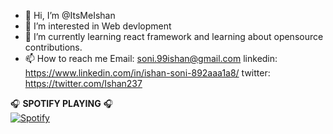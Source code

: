 - 👋 Hi, I’m @ItsMeIshan
- 👀 I’m interested in Web devlopment
- 🌱 I’m currently learning react framework and learning about opensource contributions.
- 📫 How to reach me 
Email: soni.99ishan@gmail.com
linkedin: https://www.linkedin.com/in/ishan-soni-892aaa1a8/
twitter:  https://twitter.com/Ishan237

🎧 **SPOTIFY PLAYING** 🎧 <br>
[![Spotify](https://ishan-soni.vercel.app/api/spotify)](https://open.spotify.com/user/1o0d40s6trnrtrwx8fhhchqop)

<!---
ItsMeIshan/ItsMeIshan is a ✨ special ✨ repository because its `README.md` (this file) appears on your GitHub profile.
You can click the Preview link to take a look at your changes.
--->
